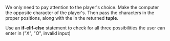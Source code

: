 <!--title={assignPlayer()}-->

<!--badges={Python:15,Software Engineering:4,Creative Thinker:3}-->

<!--concepts={UserInput.mdx, Tuples.mdx, IfStatements.mdx}-->

We only need to pay attention to the player's choice. Make the computer the opposite character of the player's. Then pass the characters in the proper positions, along with the  in the returned **tuple**.

Use an **if-elif-else** statement to check for all three possibilities the user can enter in ("X", "O", invalid input)
